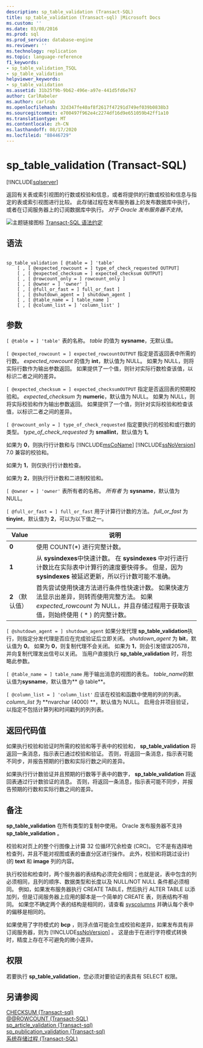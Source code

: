 ```yaml
---
description: sp_table_validation (Transact-SQL)
title: sp_table_validation (Transact-sql) |Microsoft Docs
ms.custom: ''
ms.date: 03/08/2016
ms.prod: sql
ms.prod_service: database-engine
ms.reviewer: ''
ms.technology: replication
ms.topic: language-reference
f1_keywords:
- sp_table_validation_TSQL
- sp_table_validation
helpviewer_keywords:
- sp_table_validation
ms.assetid: 31b25f9b-9b62-496e-a97e-441d5fd6e767
author: CarlRabeler
ms.author: carlrab
ms.openlocfilehash: 32d347fe40af8f2617f47291d749ef039b0838b3
ms.sourcegitcommit: e700497f962e4c2274df16d9e651059b42ff1a10
ms.translationtype: MT
ms.contentlocale: zh-CN
ms.lasthandoff: 08/17/2020
ms.locfileid: "88446729"
---
```

# <a name="sp_table_validation-transact-sql"></a>sp_table_validation (Transact-SQL)
[!INCLUDE[sqlserver](../../includes/applies-to-version/sqlserver.md)]

  返回有关表或索引视图的行数或校验和信息，或者将提供的行数或校验和信息与指定的表或索引视图进行比较。 此存储过程在发布服务器上的发布数据库中执行，或者在订阅服务器上的订阅数据库中执行。 *对于 Oracle 发布服务器不支持*。  
  
 ![主题链接图标](../../database-engine/configure-windows/media/topic-link.gif "“主题链接”图标") [Transact-SQL 语法约定](../../t-sql/language-elements/transact-sql-syntax-conventions-transact-sql.md)  
  
## <a name="syntax"></a>语法  
  
```  
  
sp_table_validation [ @table = ] 'table'  
    [ , [ @expected_rowcount = ] type_of_check_requested OUTPUT]  
    [ , [ @expected_checksum = ] expected_checksum OUTPUT]  
    [ , [ @rowcount_only = ] rowcount_only ]  
    [ , [ @owner = ] 'owner' ]  
    [ , [ @full_or_fast = ] full_or_fast ]  
    [ , [ @shutdown_agent = ] shutdown_agent ]  
    [ , [ @table_name = ] table_name ]  
    [ , [ @column_list = ] 'column_list' ]  
```  
  
## <a name="arguments"></a>参数  
`[ @table = ] 'table'` 表的名称。 *table* 的值为 **sysname**，无默认值。  
  
`[ @expected_rowcount = ] expected_rowcountOUTPUT` 指定是否返回表中所需的行数。 *expected_rowcount* 的值为 **int**，默认值为 NULL。 如果为 NULL，则将实际行数作为输出参数返回。 如果提供了一个值，则针对实际行数检查该值，以标识二者之间的差异。  
  
`[ @expected_checksum = ] expected_checksumOUTPUT` 指定是否返回表的预期校验和。 *expected_checksum* 为 **numeric**，默认值为 NULL。 如果为 NULL，则将实际校验和作为输出参数返回。 如果提供了一个值，则针对实际校验和检查该值，以标识二者之间的差异。  
  
`[ @rowcount_only = ] type_of_check_requested` 指定要执行的校验和或行数的类型。 *type_of_check_requested* 为 **smallint**，默认值为 **1**。  
  
 如果为 **0**，则执行行计数和与 [!INCLUDE[msCoName](../../includes/msconame-md.md)] [!INCLUDE[ssNoVersion](../../includes/ssnoversion-md.md)] 7.0 兼容的校验和。  
  
 如果为 **1**，则仅执行行计数检查。  
  
 如果为 **2**，则执行行计数和二进制校验和。  
  
`[ @owner = ] 'owner'` 表所有者的名称。 *所有者* 为 **sysname**，默认值为 NULL。  
  
`[ @full_or_fast = ] full_or_fast` 用于计算行计数的方法。 *full_or_fast* 为 **tinyint**，默认值为 **2**，可以为以下值之一。  
  
|Value|说明|  
|-----------|-----------------|  
|**0**|使用 COUNT(*) 进行完整计数。|  
|**1**|从 **sysindexes**中快速计数。 在 **sysindexes** 中对行进行计数比在实际表中计算行的速度要快得多。 但是，因为 **sysindexes** 被延迟更新，所以行计数可能不准确。|  
|**2** （默认值）|首先尝试使用快速方法进行条件性快速计数。 如果快速方法显示出差异，则转而使用完整方法。 如果 *expected_rowcount* 为 NULL，并且存储过程用于获取该值，则始终使用 ( * ) 的完整计数。|  
  
`[ @shutdown_agent = ] shutdown_agent` 如果分发代理 **sp_table_validation**执行，则指定分发代理是否应在完成验证后立即关闭。 *shutdown_agent* 为 **bit**，默认值为 **0**。 如果为 **0**，则复制代理不会关闭。 如果为 **1**，则会引发错误20578，并向复制代理发出信号以关闭。 当用户直接执行 **sp_table_validation** 时，将忽略此参数。  
  
`[ @table_name = ] table_name` 用于输出消息的视图的表名。 *table_name*的默认值为**sysname**，默认值为** \@ table**。  
  
`[ @column_list = ] 'column_list'` 应该在校验和函数中使用的列的列表。 *column_list* 为 **nvarchar (4000) **，默认值为 NULL。 启用合并项目验证，以指定不包括计算列和时间戳列的列列表。  
  
## <a name="return-code-values"></a>返回代码值  
 如果执行校验和验证时所需的校验和等于表中的校验和， **sp_table_validation** 将返回一条消息，指示表已通过校验和验证。 否则，将返回一条消息，指示表可能不同步，并报告预期的行数和实际行数之间的差异。  
  
 如果执行行计数验证并且预期的行数等于表中的数字， **sp_table_validation** 将返回表通过行计数验证的消息。 否则，将返回一条消息，指示表可能不同步，并报告预期的行数和实际行数之间的差异。  
  
## <a name="remarks"></a>备注  
 **sp_table_validation** 在所有类型的复制中使用。 Oracle 发布服务器不支持**sp_table_validation** 。  
  
 校验和对页上的整个行图像上计算 32 位循环冗余检查 (CRC)。 它不是有选择地检查列，并且不能对视图或表的垂直分区进行操作。 此外，校验和将跳过设计)  (的 **text** 和 **image** 列的内容。  
  
 执行校验和检查时，两个服务器的表结构必须完全相同；也就是说，表中包含的列必须相同，且列的顺序、数据类型和长度以及 NULL/NOT NULL 条件都必须相同。 例如，如果发布服务器执行 CREATE TABLE，然后执行 ALTER TABLE 以添加列，但是订阅服务器上应用的脚本是一个简单的 CREATE 表，则表结构不相同。 如果您不确定两个表的结构是相同的，请查看 [syscolumns](../../relational-databases/system-compatibility-views/sys-syscolumns-transact-sql.md) 并确认每个表中的偏移是相同的。  
  
 如果使用了字符模式的 **bcp** ，则浮点值可能会生成校验和差异，如果发布具有非订阅服务器，则为 [!INCLUDE[ssNoVersion](../../includes/ssnoversion-md.md)] 。 这是由于在进行字符模式转换时，精度上存在不可避免的微小差异。  
  
## <a name="permissions"></a>权限  
 若要执行 **sp_table_validation**，您必须对要验证的表具有 SELECT 权限。  
  
## <a name="see-also"></a>另请参阅  
 [CHECKSUM &#40;Transact-sql&#41;](../../t-sql/functions/checksum-transact-sql.md)   
 [@@ROWCOUNT (Transact-SQL)](../../t-sql/functions/rowcount-transact-sql.md)   
 [sp_article_validation &#40;Transact-sql&#41;](../../relational-databases/system-stored-procedures/sp-article-validation-transact-sql.md)   
 [sp_publication_validation &#40;Transact-sql&#41;](../../relational-databases/system-stored-procedures/sp-publication-validation-transact-sql.md)   
 [系统存储过程 (Transact-SQL)](../../relational-databases/system-stored-procedures/system-stored-procedures-transact-sql.md)  
  
  
